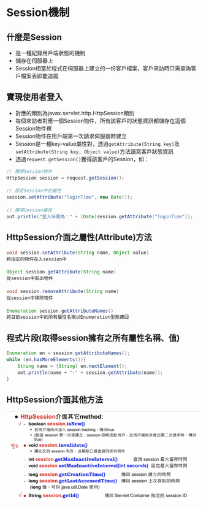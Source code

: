# Session機制

## 什麼是Session

- 是一種紀錄用戶端狀態的機制
- 儲存在伺服器上
- Session相當於程式在伺服器上建立的一份客戶檔案，客戶來訪時只需查詢客戶檔案表即能追蹤

## 實現使用者登入

- 對應的類別為javax.servlet.http.HttpSession類別
- 每個來訪者對應一個Session物件，所有該客戶的狀態資訊都儲存在這個Session物件裡
- Session物件在用戶端第一次請求伺服器時建立
- Session是一種key-value屬性對，透過`getAttribute(String key)`及`setAttribute(String key, Object value)`方法讀寫客戶狀態資訊
- 透過`request.getSession()`獲得該客戶的Session，如：

```java
// 獲得Session物件
HttpSession session = request.getSession();

// 設定Session中的屬性
session.setAttribute("loginTime", new Date());

// 獲得Session屬性
out.println("登入時間為：" + (Date)session.getAttribute("loginTime"));
```

## HttpSession介面之屬性(Attribute)方法

```java
void session.setAttribute(String name, Object value)
將指定的物件存入session中

Object session.getAttribute(String name)
從session中取出物件

void session.removeAttribute(String name)
從session中移除物件

Enumeration session.getAttributeNames()
將目前session中的所有屬性名稱以Enumeration型態傳回
```

## 程式片段(取得session擁有之所有屬性名稱、值)

```java
Enumeration en = session.getAttributeNames();
while (en.hasMoreElements()){
    String name = (String) en.nextElement();
    out.println(name + ":" + session.getAttribute(name));
}
```

## HttpSession介面其他方法

![other method](/images/2020-11-11-09-36-40.png)